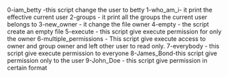 0-iam_betty -this script change the user to betty
1-who_am_i- it print the effective current user
2-groups - it print all the groups the current user belongs to
3-new_owner - it change the file owner
4-empty - the script create an empty  file
5-execute - this script give execute permission for only the owner
6-multiple_permissions - This script give execute access to owner and group owner and left other user to read only.
7-everybody - this script give execute permission to everyone
8-James_Bond-this script give permission only to the user
9-John_Doe - this script give permission in certain format
